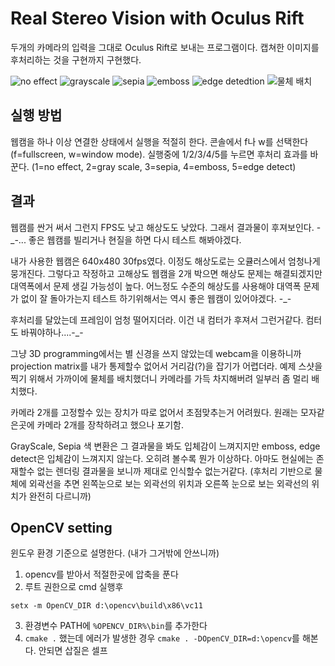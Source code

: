 # Real Stereo Vision with Oculus Rift
두개의 카메라의 입력을 그대로 Oculus Rift로 보내는 프로그램이다. 캡쳐한 이미지를 후처리하는 것을 구현까지 구현했다.

![no effect](https://raw.github.com/shipduck/real-stereo-vision-oculus-rift/master/document/no_effect.jpg)
![grayscale](https://raw.github.com/shipduck/real-stereo-vision-oculus-rift/master/document/gray_scale.jpg)
![sepia](https://raw.github.com/shipduck/real-stereo-vision-oculus-rift/master/document/sepia.jpg)
![emboss](https://raw.github.com/shipduck/real-stereo-vision-oculus-rift/master/document/emboss.jpg)
![edge detedtion](https://raw.github.com/shipduck/real-stereo-vision-oculus-rift/master/document/edge_detect.jpg)
![물체 배치](https://raw.github.com/shipduck/real-stereo-vision-oculus-rift/master/document/object_pos.jpg)

## 실행 방법
웹캠을 하나 이상 연결한 상태에서 실행을 적절히 한다. 콘솔에서 f나 w를 선택한다(f=fullscreen, w=window mode). 
실행중에 1/2/3/4/5를 누르면 후처리 효과를 바꾼다. (1=no effect, 2=gray scale, 3=sepia, 4=emboss, 5=edge detect)

## 결과
웹캠를 싼거 써서 그런지 FPS도 낮고 해상도도 낮았다. 그래서 결과물이 후져보인다. -_-...
좋은 웹캠를 빌리거나 현질을 하면 다시 테스트 해봐야겠다.

내가 사용한 웹캠은 640x480 30fps였다. 이정도 해상도로는 오큘러스에서 엄청나게 뭉개진다. 
그렇다고 작정하고 고해상도 웹캠을 2개 박으면 해상도 문제는 해결되겠지만 대역폭에서 문제 생길 가능성이 높다.
어느정도 수준의 해상도를 사용해야 대역폭 문제가 없이 잘 돌아가는지 테스트 하기위해서는 역시 좋은 웹캠이 있어야겠다. -_-

후처리를 달았는데 프레임이 엄청 떨어지더라. 이건 내 컴터가 후져서 그런거같다. 컴터도 바꿔야하나....-_-

그냥 3D programming에서는 별 신경을 쓰지 않았는데 webcam을 이용하니까 
projection matrix를 내가 통제할수 없어서 거리감(?)을 잡기가 어렵더라.
예제 스샷을 찍기 위해서 가까이에 물체를 배치했더니 카메라를 가득 차지해버려 일부러 좀 멀리 배치했다. 

카메라 2개를 고정할수 있는 장치가 따로 없어서 초점맞추는거 어려웠다. 
원래는 모자같은곳에 카메라 2개를 장착하려고 했으나 포기함.

GrayScale, Sepia 색 변환은 그 결과물을 봐도 입체감이 느껴지지만 emboss, edge detect은 입체감이 느껴지지 않는다. 
오히려 볼수록 뭔가 이상하다. 아마도 현실에는 존재할수 없는 렌더링 결과물을 보니까 제대로 인식할수 없는거같다.
(후처리 기반으로 물체에 외곽선을 추면 왼쪽눈으로 보는 외곽선의 위치과 오른쪽 눈으로 보는 외곽선의 위치가 완전히 다르니까)

## OpenCV setting
윈도우 환경 기준으로 설명한다. (내가 그거밖에 안쓰니까)

1. opencv를 받아서 적절한곳에 압축을 푼다
2. 루트 권한으로 cmd 실행후
```
setx -m OpenCV_DIR d:\opencv\build\x86\vc11
```
3. 환경변수 PATH에 ```%OPENCV_DIR%\bin```를 추가한다
3. ```cmake .``` 했는데 에러가 발생한 경우 ```cmake . -DOpenCV_DIR=d:\opencv```를 해본다. 안되면 삽질은 셀프

